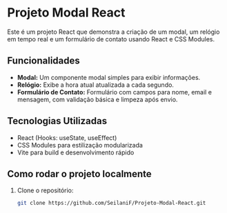 # Projeto Modal React

Este é um projeto React que demonstra a criação de um modal, um relógio em tempo real e um formulário de contato usando React e CSS Modules.

## Funcionalidades

- **Modal:** Um componente modal simples para exibir informações.
- **Relógio:** Exibe a hora atual atualizada a cada segundo.
- **Formulário de Contato:** Formulário com campos para nome, email e mensagem, com validação básica e limpeza após envio.

## Tecnologias Utilizadas

- React (Hooks: useState, useEffect)
- CSS Modules para estilização modularizada
- Vite para build e desenvolvimento rápido

## Como rodar o projeto localmente

1. Clone o repositório:
   ```bash
   git clone https://github.com/SeilaniF/Projeto-Modal-React.git
